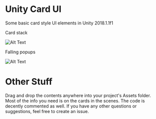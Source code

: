 # Unity Card UI
Some basic card style UI elements in Unity 2018.1.1f1

Card stack

![Alt Text](https://github.com/ryanslikesocool/Unity-Card-UI/blob/master/Card%20Stack.gif)

Falling popups

![Alt Text](https://github.com/ryanslikesocool/Unity-Card-UI/blob/master/Falling%20Popups.gif)

# Other Stuff
Drag and drop the contents anywhere into your project's Assets folder.  Most of the info you need is on the cards in the scenes.  The code is decently commented as well.  If you have any other questions or suggestions, feel free to create an issue.
